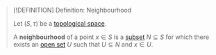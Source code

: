 >[!DEFINITION] Definition: Neighbourhood
>
>Let $(S,\tau)$ be a [topological space](Topological%20Space.md).
>
>A **neighbourhood** of a point $x \in S$ is a [subset](../Set%20Theory/Subset.md) $N \subseteq S$ for which there exists an [open set](Open%20Set.md) $U$ such that $U \subseteq N$ and $x \in U$.
>